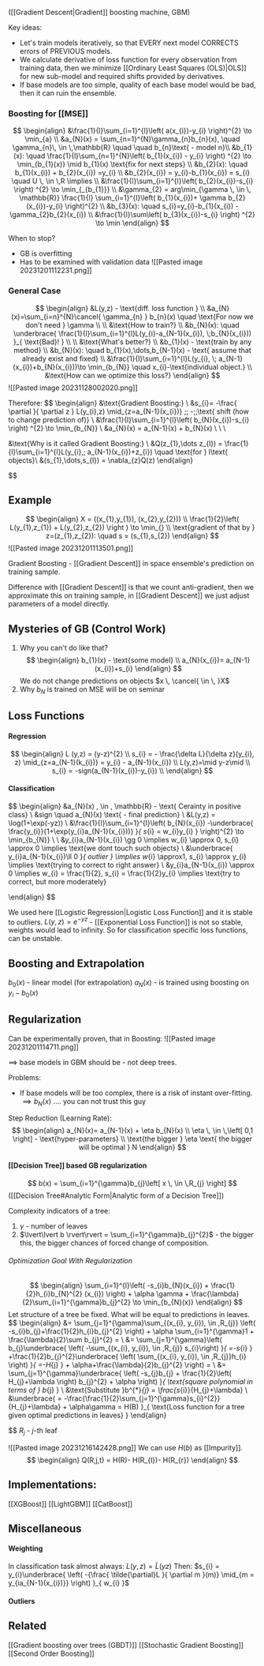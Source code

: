 ([[Gradient Descent|Gradient]] boosting machine, GBM)

Key ideas:
- Let's train models iteratively, so that EVERY next model CORRECTS errors of PREVIOUS models.
- We calculate derivative of loss function for every observation from training data, then we minimize [[Ordinary Least Squares (OLS)|OLS]] for new sub-model and required shifts provided by derivatives.
- If base models are too simple, quality of each base model would be bad, then it can ruin the ensemble.

### Boosting for [[MSE]]
$$
\begin{align}
&\frac{1}{l}\sum_{i=1}^{l}\left( a(x_{i})-y_{i} \right)^{2} \to \min_{a} \\
&a_{N}(x) = \sum_{n=1}^{N}\gamma_{n}b_{n}(x), \quad \gamma_{n}\, \in \,\mathbb{R} \quad \quad  b_{n}\text{ - model n}\\
&b_{1}(x): \quad  \frac{1}{l}\sum_{n=1}^{N}\left( b_{1}(x_{i}) - y_{i} \right) ^{2} \to \min_{b_{1}(x)} \mid b_{1}(x) \text{fix for next steps} \\
&b_{2}(x): \quad  b_{1}(x_{i}) + b_{2}(x_{i}) =y_{i} \\
&b_{2}(x_{i}) = y_{i}-b_{1}(x_{i}) = s_{i} \quad U \, \in \,R \implies \\
&\frac{1}{l}\sum_{i=1}^{l}\left( b_{2}(x_{i})-s_{i} \right) ^{2} \to \min_{_{b_{1}}}  \\
&\gamma_{2} = arg\min_{\gamma \, \in \, \mathbb{R}} \frac{1}{l} \sum_{i=1}^{l}\left( b_{1}(x_{i})+ \gamma b_{2}(x_{i})-y_{i} \right)^{2}   \\
&b_{3}(x): \quad s_{i}=y_{i}-b_{1}(x_{i}) - \gamma_{2}b_{2}(x_{i}) \\
&\frac{1}{l}\sum\left( b_{3}(x_{i})-s_{i} \right) ^{2} \to \min 
\end{align}
$$

When to stop?
- GB is overfitting
- Has to be examined with validation data
![[Pasted image 20231201112231.png]]


### General Case
$$
\begin{align}
&L(y,z) - \text{diff. loss function } \\
&a_{N}(x)=\sum_{i=n}^{N}\cancel{ \gamma_{n} } b_{n}(x) \quad  \text{For now we don't need } \gamma \\ \\
&\text{How to train?} \\
&b_{N}(x): \quad \underbrace{ \frac{1}{l}\sum_{i=1}^{l}L(y_{i}-a_{N-1}(x_{i}), \;b_{N}(x_{i})) }_{ \text{Bad}! } \\ \\
&\text{What's better?} \\
&b_{1}(x) - \text{train by any method} \\
&b_{N}(x): \quad b_{1}(x),\dots,b_{N-1}(x) - \text{ assume that already exist and fixed} \\
&\frac{1}{l}\sum_{i=1}^{l}L(y_{i}, \; a_{N-1}(x_{i})+b_{N}(x_{i}))\to \min_{b_{N}} \quad  x_{i}-\text{individual object.} \\
&\text{How can we optimize this loss?}
\end{align}
$$
![[Pasted image 20231128002020.png]]

Therefore:
$$
\begin{align}
&\text{Gradient Boosting:} \\
&s_{i}= -\frac{ \partial  }{ \partial z } L(y_{i},z) \mid_{z=a_{N-1}(x_{i})} \;\;  -\;\;\text{ shift (how to change prediction of)}
  \\
&\frac{1}{l}\sum_{i=1}^{l}\left( b_{N}(x_{i})-s_{i} \right) ^{2} \to \min_{b_{N}} \\
&a_{N}(x) = a_{N-1}(x) + b_{N}(x) \\ \\ \\

&\text{Why is it called Gradient Boosting:} \\
&Q(z_{1},\dots z_{l}) = \frac{1}{l}\sum_{i=1}^{l}L(y_{i},\; a_{N-1}(x_{i})+z_{i}) \quad  \text{for }  l\text{ objects}\\
&(s_{1},\dots,s_{l}) = \nabla_{z}Q(z)
\end{align}

$$

## Example
$$
\begin{align}
X = ((x_{1},y_{1}), (x_{2},y_{2})) \\
\frac{1}{2}\left( L(y_{1},z_{1}) + L(y_{2},z_{2})  \right ) \to \min_{} \\
\text{gradient of that by } z=(z_{1},z_{2}): \quad  s = (s_{1},s_{2}) 
\end{align}
$$
![[Pasted image 20231201113501.png]]

Gradient Boosting - [[Gradient Descent]] in space ensemble's prediction on training sample.

Difference with [[Gradient Descent]] is that we count anti-gradient, then we approximate this on training sample, in [[Gradient Descent]] we just adjust parameters of a model directly.

## Mysteries of GB (Control Work)
1) Why you can't do like that?
$$
\begin{align}
b_{1}(x) - \text{some model} \\
a_{N}(x_{i})= a_{N-1}(x_{i})+s_{i}
\end{align}
$$
We do not change predictions on objects  $x \, \cancel{ \in \, }X$
2) Why $b_{N}$ is trained on MSE
will be on seminar

## Loss Functions
#### Regression
$$
\begin{align}
L (y,z) = (y-z)^{2} \\
s_{i} = - \frac{\delta L}{\delta z}(y_{i}, z) \mid_{z=a_{N-1}(k_{i})} = y_{i} - a_{N-1}(x_{i})
 \\
L(y,z)=\mid y-z\mid \\
s_{i} = -sign(a_{N-1}(x_{i})-y_{i}) \\
\end{align}
$$

#### Classification
$$
\begin{align}
&a_{N}(x) \, \in \, \mathbb{R} - \text{ Cerainty in positive class} \\
&sign \quad a_{N}(x) \text{ - final prediction} \\
&L(y,z) = \log(1+\exp(-yz)) \\
&\frac{1}{l}\sum_{i=1}^{l}\left( b_{N}(x_{i}) -\underbrace{  \frac{y_{i}}{1+\exp(y_{i}a_{N-1}(x_{i}))} }_{ s_{i} = w_{i}y_{i} } \right)^{2} \to \min_{b_{N}} \\ \\
&y_{i}a_{N-1}(x_{i}) \gg 0 \implies w_{i} \approx 0, s_{i} \approx 0 \implies \text{we dont touch such objects} \\
&\underbrace{ y_{i}a_{N-1}(x_{i})\ll 0 }_{ outlier } \implies w_{i} \approx1, s_{i} \approx y_{i} \implies \text{trying to correct to right answer} \\
&y_{i}a_{N-1}(x_{i}) \approx 0 \implies w_{i} = \frac{1}{2}, s_{i} = \frac{1}{2}y_{i} \implies \text{try to correct, but more moderately}

\end{align}
$$

We used here [[Logistic Regression|Logistic Loss Function]] and it is stable to outliers. 
$L(y,z)=e^{-yz}$ - [[Exponential Loss Function]] is not so stable, weights would lead to infinity. So for classification specific loss functions, can be unstable. 

## Boosting and Extrapolation
$b_{0}(x)$ - linear model (for extrapolation) 
$a_{N}(x)$ - is trained using boosting on $y_{i}-b_{0}(x)$

## Regularization
Can be experimentally proven, that in Boosting:
![[Pasted image 20231201114711.png]]

$\implies$ base models in GBM should be - not deep trees.

Problems:
- If base models will be too complex, there is a risk of instant over-fitting. 
$\implies b_{N}(x)$ .... you can not trust this guy

Step Reduction (Learning Rate):
$$
\begin{align}
a_{N}(x)= a_{N-1}(x) + \eta b_{N}(x) \\
\eta \, \in \,\left[ 0,1  \right] - \text{hyper-parameters} \\
\text{the bigger } \eta \text{ the bigger will be optimal } N 
\end{align}
$$
#### [[Decision Tree]] based GB regularization 
$$
b(x) = \sum_{i=1}^{\gamma}b_{j}\left[ x \, \in \,R_{j} \right] 
$$
([[Decision Tree#Analytic Form|Analytic form of a Decision Tree]])

Complexity indicators of a tree: 
1) $\gamma$ - number of leaves
2) $\lvert\lvert b \rvert\rvert = \sum_{i=1}^{\gamma}b_{j}^{2}$    -    the bigger this, the bigger chances of forced change of composition.
###### Optimization Goal With Regularization
$$
\begin{align}
\sum_{i=1}^{l}\left( -s_{i}b_{N}(x_{i}) + \frac{1}{2}h_{i}b_{N}^{2} (x_{i}) \right) + \alpha \gamma + \frac{\lambda}{2}\sum_{i=1}^{\gamma}b_{j}^{2} \to \min_{b_{N}(x)} 
\end{align}
$$
Let structure of a tree be fixed. What will be equal to predictions in leaves. 
$$
\begin{align}
&= \sum_{j=1}^{\gamma}\sum_{(x_{i}, y_{i})\, \in \,R_{j}} \left( -s_{i}b_{j}+\frac{1}{2}h_{i}b_{j}^{2} \right) + \alpha \sum_{i=1}^{\gamma}1 + \frac{\lambda}{2}\sum b_{j}^{2} = \\
&= \sum_{j=1}^{\gamma}\left( b_{j}\underbrace{ \left( -\sum_{(x_{i}, y_{i})\, \in \,R_{j}} s_{i}\right) }_{ =-s_{i} } +\frac{1}{2}b_{j}^{2}\underbrace{ \left( \sum_{(x_{i}, y_{i})\, \in \,R_{j}}h_{i} \right) }_{ =-H_{j} } + \alpha+\frac{\lambda}{2}b_{j}^{2}  \right)  =  \\
&= \sum_{j=1}^{\gamma}\underbrace{ \left( -s_{j}b_{j} + \frac{1}{2}\left( H_{j}+\lambda \right) b_{j}^{2} + \alpha  \right) }_{ \text{square polynomial in terms of } b_{j} } \\
&\text{Substitute }b^{*}_{j} = \frac{s_{i}}{H_{j}+\lambda} \\
&\underbrace{ = -\frac{\frac{1}{2}\sum_{j=1}^{\gamma}s_{i}^{2}}{H_{j}+\lambda} + \alpha\gamma = H(B) }_{ \text{Loss function for a tree given optimal predictions in leaves} }
\end{align}

$$
$R_{j}$ - $j$-th leaf 

![[Pasted image 20231216142428.png]]
We can use $H(b)$ as [[Impurity]]. 
$$
\begin{align}
Q(R,j,t) = H(R)- H(R_{l})- H(R_{r})
\end{align}
$$


## Implementations:
[[XGBoost]]
[[LightGBM]]
[[CatBoost]]

## Miscellaneous 
#### Weighting 
In classification task almost always:
$L(y,z) = \tilde{L}(yz)$
Then: $s_{i} = y_{i}\underbrace{ \left( -{\frac{ \tilde{\partial}L }{ \partial m }(m)} \mid_{m = y_{ia_{N-1}(x_{i})}} \right) }_{ w_{i} }$
#### Outliers

## Related
[[Gradient boosting over trees (GBDT)]]
[[Stochastic Gradient Boosting]]
[[Second Order Boosting]]